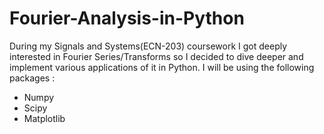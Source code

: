 # Fourier-Analysis-in-Python
During my Signals and Systems(ECN-203) coursework I got deeply interested in Fourier Series/Transforms so I decided to dive deeper and implement various applications of it in Python.
I will be using the following packages :
+ Numpy
+ Scipy
+ Matplotlib

